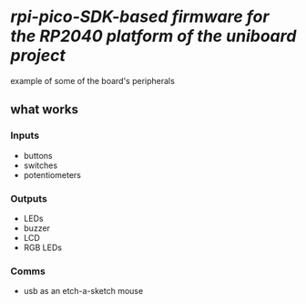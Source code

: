 #  _rpi-pico-SDK-based firmware for the RP2040 platform of the uniboard project_

example of some of the board's peripherals

## what works

### Inputs
- buttons
- switches
- potentiometers

### Outputs
- LEDs
- buzzer
- LCD
- RGB LEDs

### Comms
- usb as an etch-a-sketch mouse
